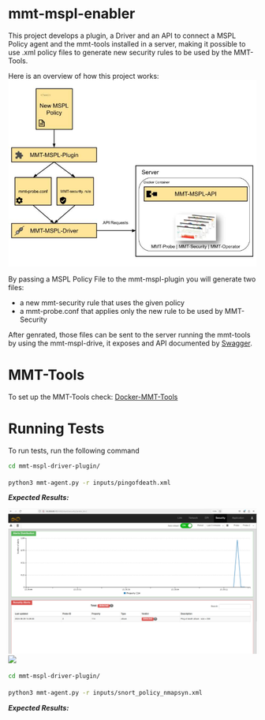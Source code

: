# mmt-mspl-enabler

This project develops a plugin, a Driver and an API to connect a MSPL Policy agent and the mmt-tools installed in a server, making it possible to use .xml policy files to generate new security rules to be used by the MMT-Tools.

Here is an overview of how this project works:
<img src="imgs/Cerberus-MMT%20Doc.jpg"/>

By passing a MSPL Policy File to the mmt-mspl-plugin you will generate two files: 
* a new mmt-security rule that uses the given policy 
* a mmt-probe.conf that applies only the new rule to be used by MMT-Security

After genrated, those files can be sent to the server running the mmt-tools by using the mmt-mspl-drive, it exposes and API documented by [Swagger](https://swagger.io/).

# MMT-Tools

To set up the MMT-Tools check: [Docker-MMT-Tools](https://github.com/Montimage/mmt-mspl-enabler/tree/main/mmt-mspl-driver/Docker-MMT-Tools)

# Running Tests

To run tests, run the following command

```bash
cd mmt-mspl-driver-plugin/

python3 mmt-agent.py -r inputs/pingofdeath.xml

```
***Expected Results:***

<img src="imgs/pingofdeath.jpeg"/>

<img src="imgs/pingofdeath_scr.jpeg"/>

```bash
cd mmt-mspl-driver-plugin/

python3 mmt-agent.py -r inputs/snort_policy_nmapsyn.xml

```
***Expected Results:***

<img>
